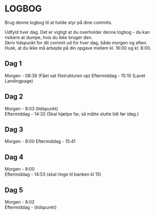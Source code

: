 # LOGBOG

Brug denne logbog til at holde styr på dine commits.

Udfyld hver dag. Det er vigtigt at du overholder denne logbog - du kan risikere at dumpe, hvis du ikke bruger den.  
Skriv tidspunkt for dit commit ud for hver dag, både morgen og aften.  
Husk, at du ikke må arbejde på din opgave mellem kl. 16:00 og kl. 8:00.

## Dag 1

Morgen - 08:39 (Fået sat filstrukturen op) 
Eftermiddag - 15:10 (Lavet Landingpage)

## Dag 2

Morgen - 8:03 (tidspunkt)  
Eftermiddag - 14:32 (Skal hjælpe far, så måtte slutte lidt før idag.)

## Dag 3

Morgen - 8:00 
Eftermiddag - 15:41

## Dag 4

Morgen - 8:00  
Eftermiddag - 14:53 (skal ringe til banken kl 15)

## Dag 5

Morgen - 8:02  
Eftermiddag - (tidspunkt)
